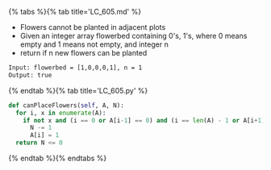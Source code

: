 {% tabs %}{% tab title='LC_605.md' %}

* Flowers cannot be planted in adjacent plots
* Given an integer array flowerbed containing 0's, 1's, where 0 means empty and 1 means not empty, and integer n
* return if n new flowers can be planted

```txt
Input: flowerbed = [1,0,0,0,1], n = 1
Output: true
```

{% endtab %}{% tab title='LC_605.py' %}

```py
def canPlaceFlowers(self, A, N):
  for i, x in enumerate(A):
    if not x and (i == 0 or A[i-1] == 0) and (i == len(A) - 1 or A[i+1] == 0):
      N -= 1
      A[i] = 1
  return N <= 0
```

{% endtab %}{% endtabs %}
